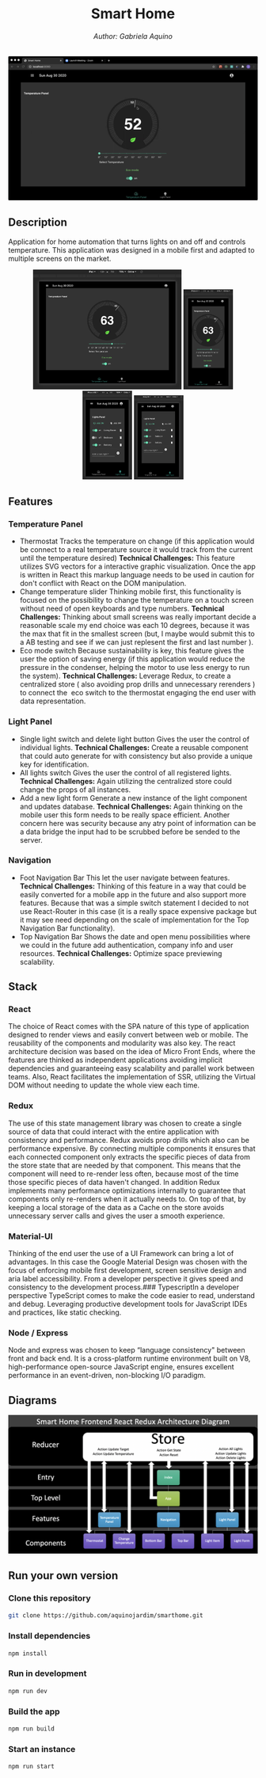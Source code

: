 <h1 align="center">Smart Home</h1>
<h6 align="center">Author: Gabriela Aquino</h6>

<p align="center">
  <img src ="./src/client/assets/smartHomeDemo.gif" width="600"/>
</p>

## Description
Application for home automation that turns lights on and off and controls temperature. This application was designed in a mobile first and adapted to multiple screens on the market.

<p align="center">
  <img src ="./src/client/assets/smartHomeIPad.png" width="300"/>
  <img src ="./src/client/assets/smartHomeIPhoneX.png" width="100"/>
  <img src ="./src/client/assets/smartHomeIPhone5.png" width="100"/>
  <img src ="./src/client/assets/smartHomeIGalaxy.png" width="100"/>
</p>



## Features
### Temperature Panel
- Thermostat
Tracks the temperature on change (if this application would be connect to a real temperature source it would track from the current until the temperature desired)
**Technical Challenges:** This feature utilizes SVG vectors for a interactive graphic visualization. Once the app is written in React this markup language needs to be used in caution for don't conflict with React on the DOM manipulation. 
- Change temperature slider
Thinking mobile first, this functionality is focused on the possibility to change the temperature on a touch screen without need of open keyboards and type numbers.
**Technical Challenges:** Thinking about small screens was really important decide a reasonable scale my end choice was each 10 degrees, because it was the max that fit in the smallest screen (but, I maybe would submit this to a AB testing and see if we can just replesent the first and last number ). 
- Eco mode switch 
Because sustainability is key, this feature gives the user the option of saving energy (if this application would reduce the pressure in the condenser, helping the motor to use less energy to run the system).
**Technical Challenges:** Leverage Redux, to create a centralized store ( also avoiding prop drills and unnecessary rerenders ) to connect the  eco switch to the thermostat engaging the end user with data representation.

### Light Panel
- Single light switch and delete light button
Gives the user the control of individual lights.
**Technical Challenges:** Create a reusable component that could auto generate for with consistency but also provide a unique key for identification. 
- All lights switch
Gives the user the control of all registered lights.
**Technical Challenges:** Again utilizing the centralized store could change the props of all instances.
- Add a new light form
Generate a new instance of the light component and updates database.
**Technical Challenges:** Again thinking on the mobile user this form needs to be really space efficient. Another concern here was security because any atry point of information can be a data bridge the input had to be scrubbed before be sended to the server. 

### Navigation
- Foot Navigation Bar
This let the user navigate between features. 
**Technical Challenges:** Thinking of this feature in a way that could be easily converted for a mobile app in the future and also support more features. Because that was a simple switch statement I decided to not use React-Router in this case (it is a really space expensive package but it may see need depending on the scale of implementation for the Top Navigation Bar functionality). 
- Top Navigation Bar
Shows the date and open menu possibilities where we could in the future add authentication, company info and user resources. 
**Technical Challenges:** Optimize space previewing scalability.



## Stack
### React
The choice of React comes with the SPA nature of this type of application designed to render views and easily convert between web or mobile. The reusability of the components and modularity was also key. The react architecture decision was based on the idea of Micro Front Ends, where the features are thinked as independent applications avoiding implicit dependencies and guaranteeing easy scalability and parallel work between teams. Also, React facilitates the implementation of SSR, utilizing the Virtual DOM without needing to update the whole view each time.

### Redux
The use of this state management library was chosen to create a single source of data that could interact with the entire application with consistency and performance. Redux avoids prop drills which also can be performance expensive. By connecting multiple components it ensures that each connected component only extracts the specific pieces of data from the store state that are needed by that component. This means that the component will need to re-render less often, because most of the time those specific pieces of data haven't changed. In addition Redux implements many performance optimizations internally to guarantee that components only re-renders when it actually needs to. On top of that, by keeping a local storage of the data as a Cache on the store avoids unnecessary server calls and gives the user a smooth experience.

### Material-UI
Thinking of the end user the use of a UI Framework can bring a lot of advantages. In this case the Google Material Design was chosen with the focus of enforcing mobile first development, screen sensitive design and aria label accessibility. From a developer perspective it gives speed and consistency to the development process.### TypescriptIn a developer perspective TypeScript comes to make the code easier to read, understand and debug. Leveraging productive development tools for JavaScript IDEs and practices, like static checking.

### Node / Express
Node and express was chosen to keep “language consistency" between front and back end. It is a cross-platform runtime environment built on V8, high-performance open-source JavaScript engine, ensures excellent performance in an event-driven, non-blocking I/O paradigm.



## Diagrams
![Diagram](./src/client/assets/ArchitectureDiagram.png)



## Run your own version
### Clone this repository
```bash
git clone https://github.com/aquinojardim/smarthome.git
```

### Install dependencies
```bash
npm install
```

### Run in development 
```bash
npm run dev
```

### Build the app
```bash
npm run build
```

### Start an instance
```bash
npm run start
```